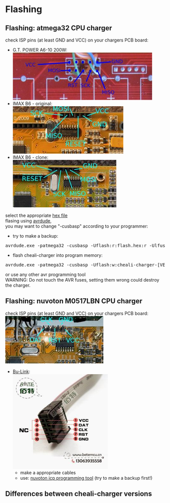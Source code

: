
Flashing
========

Flashing: atmega32 CPU charger
-------------------------------

check ISP pins (at least GND and VCC) on your chargers PCB board:
- G.T. POWER A6-10 200W:  
  ![isp](connectors/isp_GTPowerA6-10.jpeg)
- IMAX B6 - original:  
  ![isp](connectors/isp_imaxB6.jpeg)
- IMAX B6 - clone:  
  ![isp](connectors/isp_imaxB6_clone.jpeg)

select the appropriate [hex file](flashing.md#differences)  
flasing using [avrdude](http://www.nongnu.org/avrdude/),  
you may want to change "-cusbasp" according to your programmer:
- try to make a backup:
<pre>
avrdude.exe -patmega32 -cusbasp -Uflash:r:flash.hex:r -Ulfuse:r:lfuse.hex:r -Uhfuse:r:hfuse.hex:r -Ueeprom:r:eeprom.hex:r
</pre>

- flash cheali-charger into program memory:
<pre>
avrdude.exe -patmega32 -cusbasp -Uflash:w:cheali-charger-[VERSION].hex:a
</pre>

or use any other avr programming tool  
WARNING: Do not touch the AVR fuses, setting them wrong could destroy the charger.


Flashing: nuvoton M0517LBN CPU charger
--------------------------------------

check ISP pins (at least GND and VCC) on your chargers PCB board:  
![isp](connectors/isp_imaxB6_M0517.jpeg)

- [Bu-Link](http://www.aliexpress.com/item/Free-Shipping-1SET-Bu-Link-Compatible-Nuvoton-Nu-Link-for-all-Cortex-M0-MINI51-M052-NUC120/1570055317.html):  
  ![isp_programmer](connectors/isp_bu-link.jpg)
  - make a appropriate cables
  - use: [nuvoton icp programming tool](http://download.nuvoton.com/NuvotonMOSS/DownloadService/Member/DocumentsInfo.aspx?tp_GUID=SW0520101208200310)
   (try to make a backup first!)

Differences between cheali-charger versions
-------------------------------------------
